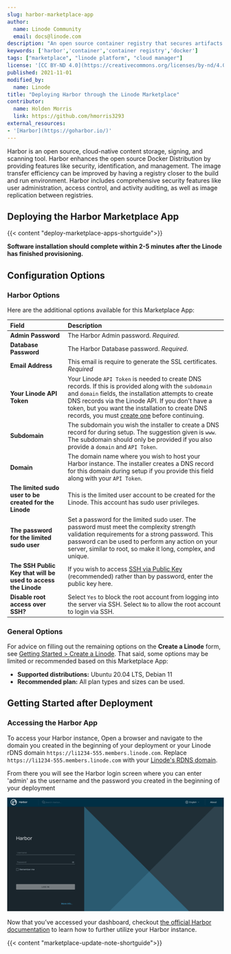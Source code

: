 ```yaml
---
slug: harbor-marketplace-app
author:
  name: Linode Community
  email: docs@linode.com
description: "An open source container registry that secures artifacts with policies and role-based access control, ensures images are scanned and free from vulnerabilities, and signs images as trusted."
keywords: ['harbor','container','container registry','docker']
tags: ["marketplace", "linode platform", "cloud manager"]
license: '[CC BY-ND 4.0](https://creativecommons.org/licenses/by-nd/4.0)'
published: 2021-11-01
modified_by:
  name: Linode
title: "Deploying Harbor through the Linode Marketplace"
contributor:
  name: Holden Morris
  link: https://github.com/hmorris3293
external_resources:
- '[Harbor](https://goharbor.io/)'
---
```


Harbor is an open source, cloud-native content storage, signing, and scanning tool. Harbor enhances the open source Docker Distribution by providing features like security, identification, and management. The image transfer efficiency can be improved by having a registry closer to the build and run environment. Harbor includes comprehensive security features like user administration, access control, and activity auditing, as well as image replication between registries.

## Deploying the Harbor Marketplace App

{{< content "deploy-marketplace-apps-shortguide">}}

**Software installation should complete within 2-5 minutes after the Linode has finished provisioning.**

## Configuration Options

### Harbor Options

Here are the additional options available for this Marketplace App:

| **Field** | **Description** |
|:--------------|:------------|
| **Admin Password** | The Harbor Admin password. *Required*. |
| **Database Password** | The Harbor Database password. *Required*. |
| **Email Address** | This email is require to generate the SSL certificates. *Required* |
| **Your Linode API Token** | Your Linode `API Token` is needed to create DNS records. If this is provided along with the `subdomain` and `domain` fields, the installation attempts to create DNS records via the Linode API. If you don't have a token, but you want the installation to create DNS records, you must [create one](/docs/platform/api/getting-started-with-the-linode-api/#get-an-access-token) before continuing. |
| **Subdomain** | The subdomain you wish the installer to create a DNS record for during setup. The suggestion given is `www`. The subdomain should only be provided if you also provide a `domain` and `API Token`. |
| **Domain** | The domain name where you wish to host your Harbor instance. The installer creates a DNS record for this domain during setup if you provide this field along with your `API Token`. |
| **The limited sudo user to be created for the Linode** | This is the limited user account to be created for the Linode. This account has sudo user privileges. |
| **The password for the limited sudo user** | Set a password for the limited sudo user. The password must meet the complexity strength validation requirements for a strong password. This password can be used to perform any action on your server, similar to root, so make it long, complex, and unique. |
| **The SSH Public Key that will be used to access the Linode** | If you wish to access [SSH via Public Key](/docs/security/authentication/use-public-key-authentication-with-ssh/) (recommended) rather than by password, enter the public key here. |
| **Disable root access over SSH?** | Select `Yes` to block the root account from logging into the server via SSH. Select `No` to allow the root account to login via SSH. |


### General Options

For advice on filling out the remaining options on the **Create a Linode** form, see [Getting Started > Create a Linode](/docs/guides/getting-started/#create-a-linode). That said, some options may be limited or recommended based on this Marketplace App:

- **Supported distributions:** Ubuntu 20.04 LTS, Debian 11
- **Recommended plan:** All plan types and sizes can be used.

## Getting Started after Deployment

### Accessing the Harbor App

To access your Harbor instance, Open a browser and navigate to the domain you created in the beginning of your deployment or your Linode rDNS domain `https://li1234-555.members.linode.com`. Replace `https://li1234-555.members.linode.com` with your [Linode's RDNS domain](/docs/guides/remote-access/#resetting-reverse-dns).

From there you will see the Harbor login screen where you can enter 'admin' as the username and the password you created in the beginning of your deployment

![Harbor Login Page](harbor-login.png)

Now that you’ve accessed your dashboard, checkout [the official Harbor documentation](https://goharbor.io/docs/2.3.0/administration/) to learn how to further utilize your Harbor instance.

{{< content "marketplace-update-note-shortguide">}}
